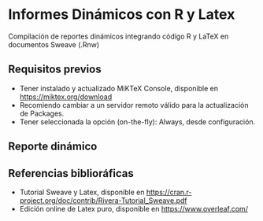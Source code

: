 # Informes Dinámicos con R y Latex
Compilación de reportes dinámicos integrando código R y LaTeX en documentos Sweave (.Rnw)

## Requisitos previos
- Tener instalado y actualizado MiKTeX Console, disponible en https://miktex.org/download
- Recomiendo cambiar a un servidor remoto válido para la actualización de Packages.
- Tener seleccionada la opción (on-the-fly): Always, desde configuración.

## Reporte dinámico

## Referencias biblioráficas
- Tutorial Sweave y Latex, disponible en https://cran.r-project.org/doc/contrib/Rivera-Tutorial_Sweave.pdf
- Edición online de Latex puro, disponible en https://www.overleaf.com/
